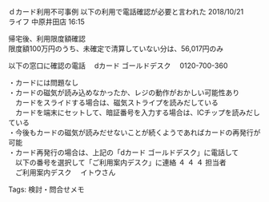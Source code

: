 ｄカード利用不可事例 以下の利用で電話確認が必要と言われた 2018/10/21  
ライフ 中原井田店 16:15  

帰宅後、利用限度額確認  
限度額100万円のうち、未確定で清算していない分は、56,017円のみ  

以下の窓口に確認の電話 　dカード ゴールドデスク 　0120-700-360

・カードには問題なし  
・カードの磁気が読み込めなかったか、レジの動作がおかしい可能性あり  
　カードをスライドする場合は、磁気ストライプを読みだしている  
　カードを端末にセットして、暗証番号を入力する場合は、ICチップを読みだしている  
・今後もカードの磁気が読みだせないことが続くようであればカードの再発行が可能  
・カード再発行の場合は、上記の「dカード ゴールドデスク」に電話して  
　以下の番号を選択して「ご利用案内デスク」に連絡 ４ ４ ４ 担当者  
　ご利用案内デスク 　イトウさん  

Tags: 検討・問合せメモ